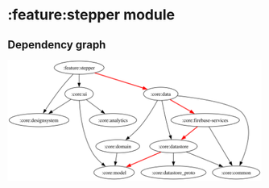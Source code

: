 # :feature:stepper module

## Dependency graph

![Dependency graph](../../docs/images/graphs/dep_graph_feature_stepper.svg)

